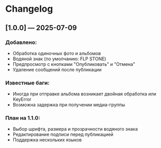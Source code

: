 # Changelog

## [1.0.0] — 2025-07-09
### Добавлено:
- Обработка одиночных фото и альбомов
- Водяной знак (по умолчанию: FLP STONE)
- Предпросмотр с кнопками "Опубликовать" и "Отмена"
- Удаление сообщений после публикации

### Известные баги:
- Иногда при отправке альбома возникает двойная обработка или KeyError
- Возможна задержка при получении медиа-группы

### План на 1.1.0:
- Выбор шрифта, размера и прозрачности водяного знака
- Редактирование подписи перед публикацией
- Поддержка нескольких языков
